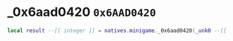 # _0x6aad0420 `0x6AAD0420`

```lua
local result --[[ integer ]] = natives.minigame._0x6aad0420(_unk0 --[[ integer ]], _unk1 --[[ integer ]], _unk2 --[[ integer ]], _unk3 --[[ integer ]])
```
